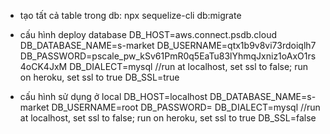 - tạo tất cả table trong db: npx sequelize-cli db:migrate

- cấu hình deploy database
  DB_HOST=aws.connect.psdb.cloud
  DB_DATABASE_NAME=s-market
  DB_USERNAME=qtx1b9v8vi73rdoiqlh7
  DB_PASSWORD=pscale_pw_kSv61PmR0q5EaTu83lYhmqJxniz1oAxO1rs4oCK4JxM
  DB_DIALECT=mysql
  //run at localhost, set ssl to false; run on heroku, set ssl to true
  DB_SSL=true

- cấu hình sử dụng ở local
  DB_HOST=localhost
  DB_DATABASE_NAME=s-market
  DB_USERNAME=root
  DB_PASSWORD=
  DB_DIALECT=mysql
  //run at localhost, set ssl to false; run on heroku, set ssl to true
  DB_SSL=false
